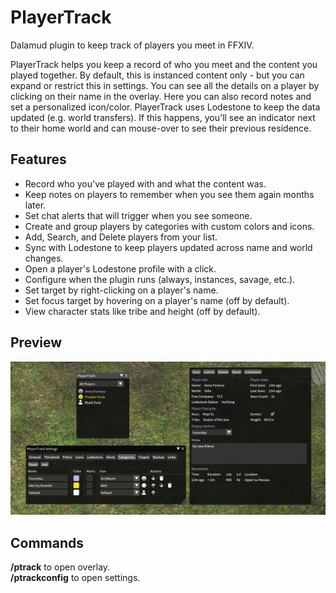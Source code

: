 # PlayerTrack

Dalamud plugin to keep track of players you meet in FFXIV. 

PlayerTrack helps you keep a record of who you meet and the content you played together. By default, this is instanced content only - but you can expand or restrict this in settings. You can see all the details on a player by clicking on their name in the overlay. Here you can also record notes and set a personalized icon/color. PlayerTrack uses Lodestone to keep the data updated (e.g. world transfers). If this happens, you'll see an indicator next to their home world and can mouse-over to see their previous residence.

## Features
- Record who you've played with and what the content was.
- Keep notes on players to remember when you see them again months later.
- Set chat alerts that will trigger when you see someone.
- Create and group players by categories with custom colors and icons.
- Add, Search, and Delete players from your list.
- Sync with Lodestone to keep players updated across name and world changes.
- Open a player's Lodestone profile with a click.
- Configure when the plugin runs (always, instances, savage, etc.).
- Set target by right-clicking on a player's name.
- Set focus target by hovering on a player's name (off by default).
- View character stats like tribe and height (off by default).

## Preview

![image](assets/preview.png)<br>

## Commands

**/ptrack** to open overlay.<br>
**/ptrackconfig** to open settings.<br>

